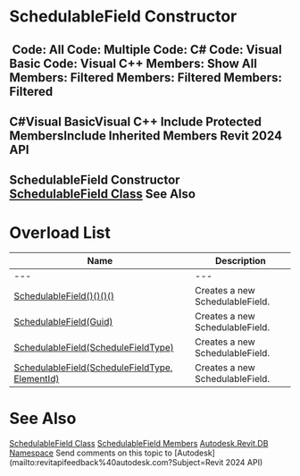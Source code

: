 # SchedulableField Constructor

﻿
 Code: All Code: Multiple Code: C# Code: Visual Basic Code: Visual C++  Members: Show All Members: Filtered Members: Filtered Members: Filtered   
---  
C#Visual BasicVisual C++
Include Protected MembersInclude Inherited Members
Revit 2024 API  
---  
SchedulableField Constructor   
[SchedulableField Class](84f03bb5-a9b8-581c-631c-6240b4954099.md "SchedulableField Class") See Also  
---  
# Overload List
| Name | Description |
| --- | --- |
| --- | --- | --- |
| [SchedulableField()()()()](234c4757-e3b9-e286-f243-e39ef60f418f.md "SchedulableField Constructor") | Creates a new SchedulableField. |
| [SchedulableField(Guid)](a1fa158c-e1da-1e29-6df1-8722ef0633b6.md "SchedulableField Constructor \(Guid\)") | Creates a new SchedulableField. |
| [SchedulableField(ScheduleFieldType)](f07ddbfd-5220-2b63-4a65-468650114979.md "SchedulableField Constructor \(ScheduleFieldType\)") | Creates a new SchedulableField. |
| [SchedulableField(ScheduleFieldType, ElementId)](5d22ee48-76dd-c314-a551-b6f722eb49a3.md "SchedulableField Constructor \(ScheduleFieldType, ElementId\)") | Creates a new SchedulableField. |

# See Also
[SchedulableField Class](84f03bb5-a9b8-581c-631c-6240b4954099.md "SchedulableField Class")
[SchedulableField Members](ae26ab44-7895-a499-58f8-9563bf2ca1ad.md "SchedulableField Members")
[Autodesk.Revit.DB Namespace](87546ba7-461b-c646-cbb1-2cb8f5bff8b2.md "Autodesk.Revit.DB Namespace")
Send comments on this topic to [Autodesk](mailto:revitapifeedback%40autodesk.com?Subject=Revit 2024 API)